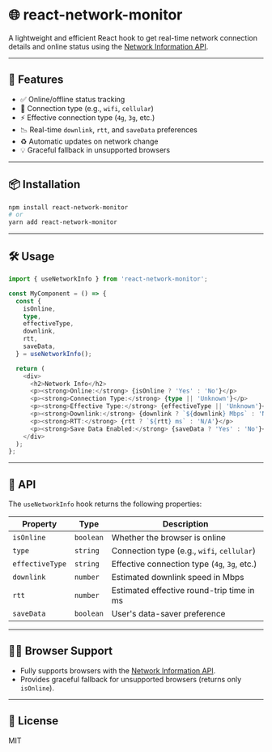 # 🌐 react-network-monitor

A lightweight and efficient React hook to get real-time network connection details and online status using the [Network Information API](https://developer.mozilla.org/en-US/docs/Web/API/NetworkInformation).

---

## 🚀 Features

- ✅ Online/offline status tracking
- 📶 Connection type (e.g., `wifi`, `cellular`)
- ⚡ Effective connection type (`4g`, `3g`, etc.)
- 📉 Real-time `downlink`, `rtt`, and `saveData` preferences
- ♻️ Automatic updates on network change
- 💡 Graceful fallback in unsupported browsers

---

## 📦 Installation

```bash
npm install react-network-monitor
# or
yarn add react-network-monitor
```

---

## 🛠️ Usage

```typescript
import { useNetworkInfo } from 'react-network-monitor';

const MyComponent = () => {
  const {
    isOnline,
    type,
    effectiveType,
    downlink,
    rtt,
    saveData,
  } = useNetworkInfo();

  return (
    <div>
      <h2>Network Info</h2>
      <p><strong>Online:</strong> {isOnline ? 'Yes' : 'No'}</p>
      <p><strong>Connection Type:</strong> {type || 'Unknown'}</p>
      <p><strong>Effective Type:</strong> {effectiveType || 'Unknown'}</p>
      <p><strong>Downlink:</strong> {downlink ? `${downlink} Mbps` : 'N/A'}</p>
      <p><strong>RTT:</strong> {rtt ? `${rtt} ms` : 'N/A'}</p>
      <p><strong>Save Data Enabled:</strong> {saveData ? 'Yes' : 'No'}</p>
    </div>
  );
};
```

---

## 📝 API

The `useNetworkInfo` hook returns the following properties:

| Property       | Type      | Description                                      |
| -------------- | --------- | ------------------------------------------------ |
| `isOnline`     | `boolean` | Whether the browser is online                    |
| `type`         | `string`  | Connection type (e.g., `wifi`, `cellular`)       |
| `effectiveType`| `string`  | Effective connection type (`4g`, `3g`, etc.)     |
| `downlink`     | `number`  | Estimated downlink speed in Mbps                 |
| `rtt`          | `number`  | Estimated effective round-trip time in ms        |
| `saveData`     | `boolean` | User's data-saver preference                     |

---

## 🧑‍💻 Browser Support

- Fully supports browsers with the [Network Information API](https://caniuse.com/netinfo).
- Provides graceful fallback for unsupported browsers (returns only `isOnline`).

---

## 📄 License

MIT